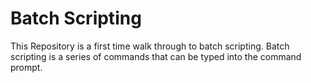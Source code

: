 # Batch Scripting
This Repository is a first time walk through to batch scripting. Batch scripting is a series of commands that can be typed into the command prompt. 


